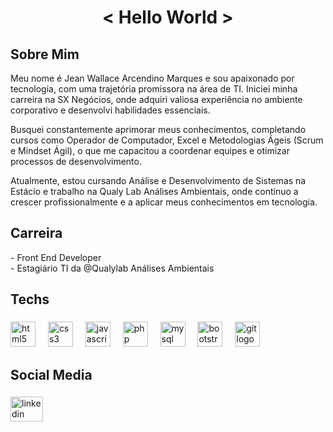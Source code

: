 <h1 align="center">< Hello World ></h1>

###

<h2 align="left">Sobre Mim</h2>

<p align="left">Meu nome é Jean Wallace Arcendino Marques e sou apaixonado por tecnologia, com uma trajetória promissora na área de TI. Iniciei minha carreira na SX Negócios, onde adquiri valiosa experiência no ambiente corporativo e desenvolvi habilidades essenciais.

Busquei constantemente aprimorar meus conhecimentos, completando cursos como Operador de Computador, Excel e Metodologias Ágeis (Scrum e Mindset Ágil), o que me capacitou a coordenar equipes e otimizar processos de desenvolvimento.

Atualmente, estou cursando Análise e Desenvolvimento de Sistemas na Estácio e trabalho na Qualy Lab Análises Ambientais, onde continuo a crescer profissionalmente e a aplicar meus conhecimentos em tecnologia.</p>


###

<h2 align="left">Carreira</h2>

<p align="left">- Front End Developer<br>- Estagiário TI da @Qualylab Análises Ambientais</p>

<h2 align="left">Techs</h2>

###

<div align="left">
  <img src="https://cdn.jsdelivr.net/gh/devicons/devicon/icons/html5/html5-original.svg" height="40" alt="html5 logo"  />
  <img width="12" />
  <img src="https://cdn.jsdelivr.net/gh/devicons/devicon/icons/css3/css3-original.svg" height="40" alt="css3 logo"  />
  <img width="12" />
  <img src="https://cdn.jsdelivr.net/gh/devicons/devicon/icons/javascript/javascript-original.svg" height="40" alt="javascript logo"  />
  <img width="12" />
  <img src="https://cdn.jsdelivr.net/gh/devicons/devicon/icons/php/php-original.svg" height="40" alt="php logo"  />
  <img width="12" />
  <img src="https://cdn.jsdelivr.net/gh/devicons/devicon/icons/mysql/mysql-original.svg" height="40" alt="mysql logo"  />
  <img width="12" />
  <img src="https://cdn.jsdelivr.net/gh/devicons/devicon/icons/bootstrap/bootstrap-original.svg" height="40" alt="bootstrap logo"  />
  <img width="12" />
  <img src="https://cdn.jsdelivr.net/gh/devicons/devicon/icons/git/git-original.svg" height="40" alt="git logo"  />
</div>

###

<h2 align="left">Social Media</h2>

###

<div align="left">
  <a href="https://www.linkedin.com/in/jean-wallace-7b7293230/" target="_blank">
    <img src="https://raw.githubusercontent.com/maurodesouza/profile-readme-generator/master/src/assets/icons/social/linkedin/default.svg" width="52" height="40" alt="linkedin logo"  />
  </a>
</div>

###
